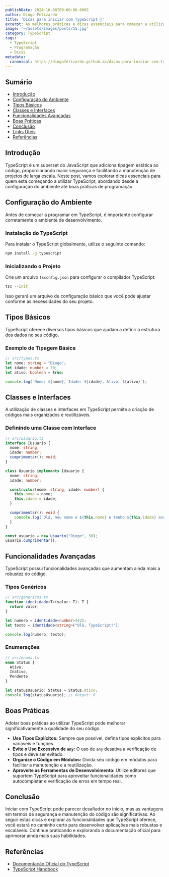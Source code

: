 ```yaml
---
publishDate: 2024-10-08T00:00:00.000Z
author: Diogo Felizardo
title: 'Dicas para Iniciar com TypeScript 🚀'
excerpt: As melhores práticas e dicas essenciais para começar a utilizar TypeScript em seus projetos.
image: '~/assets/images/posts/15.jpg'
category: TypeScript
tags:
  - TypeScript
  - Programação
  - Dicas
metadata:
  canonical: https://diogofelizardo.github.io/dicas-para-iniciar-com-typescript
---
```


## Sumário

- [Introdução](#introdução)
- [Configuração do Ambiente](#configuração-do-ambiente)
- [Tipos Básicos](#tipos-básicos)
- [Classes e Interfaces](#classes-e-interfaces)
- [Funcionalidades Avançadas](#funcionalidades-avançadas)
- [Boas Práticas](#boas-práticas)
- [Conclusão](#conclusão)
- [Links Úteis](#links-úteis)
- [Referências](#referências)

## Introdução

TypeScript é um superset do JavaScript que adiciona tipagem estática ao código, proporcionando maior segurança e facilitando a manutenção de projetos de larga escala. Neste post, vamos explorar dicas essenciais para quem está começando a utilizar TypeScript, abordando desde a configuração do ambiente até boas práticas de programação.

## Configuração do Ambiente

Antes de começar a programar em TypeScript, é importante configurar corretamente o ambiente de desenvolvimento.

### Instalação do TypeScript

Para instalar o TypeScript globalmente, utilize o seguinte comando:

```bash
npm install -g typescript
```

### Inicializando o Projeto

Crie um arquivo `tsconfig.json` para configurar o compilador TypeScript:

```bash
tsc --init
```

Isso gerará um arquivo de configuração básico que você pode ajustar conforme as necessidades do seu projeto.

## Tipos Básicos

TypeScript oferece diversos tipos básicos que ajudam a definir a estrutura dos dados no seu código.

### Exemplo de Tipagem Básica

```typescript
// src/types.ts
let nome: string = "Diogo";
let idade: number = 30;
let ativo: boolean = true;

console.log(`Nome: ${nome}, Idade: ${idade}, Ativo: ${ativo}`);
```

## Classes e Interfaces

A utilização de classes e interfaces em TypeScript permite a criação de códigos mais organizados e reutilizáveis.

### Definindo uma Classe com Interface

```typescript
// src/usuario.ts
interface IUsuario {
  nome: string;
  idade: number;
  cumprimentar(): void;
}

class Usuario implements IUsuario {
  nome: string;
  idade: number;

  constructor(nome: string, idade: number) {
    this.nome = nome;
    this.idade = idade;
  }

  cumprimentar(): void {
    console.log(`Olá, meu nome é ${this.nome} e tenho ${this.idade} anos.`);
  }
}

const usuario = new Usuario("Diogo", 30);
usuario.cumprimentar();
```

## Funcionalidades Avançadas

TypeScript possui funcionalidades avançadas que aumentam ainda mais a robustez do código.

### Tipos Genéricos

```typescript
// src/genericos.ts
function identidade<T>(valor: T): T {
  return valor;
}

let numero = identidade<number>(42);
let texto = identidade<string>("Olá, TypeScript!");

console.log(numero, texto);
```

### Enumerações

```typescript
// src/enums.ts
enum Status {
  Ativo,
  Inativo,
  Pendente
}

let statusUsuario: Status = Status.Ativo;
console.log(statusUsuario); // Output: 0
```

## Boas Práticas

Adotar boas práticas ao utilizar TypeScript pode melhorar significativamente a qualidade do seu código.

- **Use Tipos Explícitos:** Sempre que possível, defina tipos explícitos para variáveis e funções.
- **Evite o Uso Excessivo de `any`:** O uso de `any` desativa a verificação de tipos e deve ser evitado.
- **Organize o Código em Módulos:** Divida seu código em módulos para facilitar a manutenção e a reutilização.
- **Aproveite as Ferramentas de Desenvolvimento:** Utilize editores que suportem TypeScript para aproveitar funcionalidades como autocompletar e verificação de erros em tempo real.

## Conclusão

Iniciar com TypeScript pode parecer desafiador no início, mas as vantagens em termos de segurança e manutenção do código são significativas. Ao seguir estas dicas e explorar as funcionalidades que TypeScript oferece, você estará no caminho certo para desenvolver aplicações mais robustas e escaláveis. Continue praticando e explorando a documentação oficial para aprimorar ainda mais suas habilidades.

## Referências

- [Documentação Oficial do TypeScript](https://www.typescriptlang.org/docs/)
- [TypeScript Handbook](https://www.typescriptlang.org/docs/handbook/intro.html)